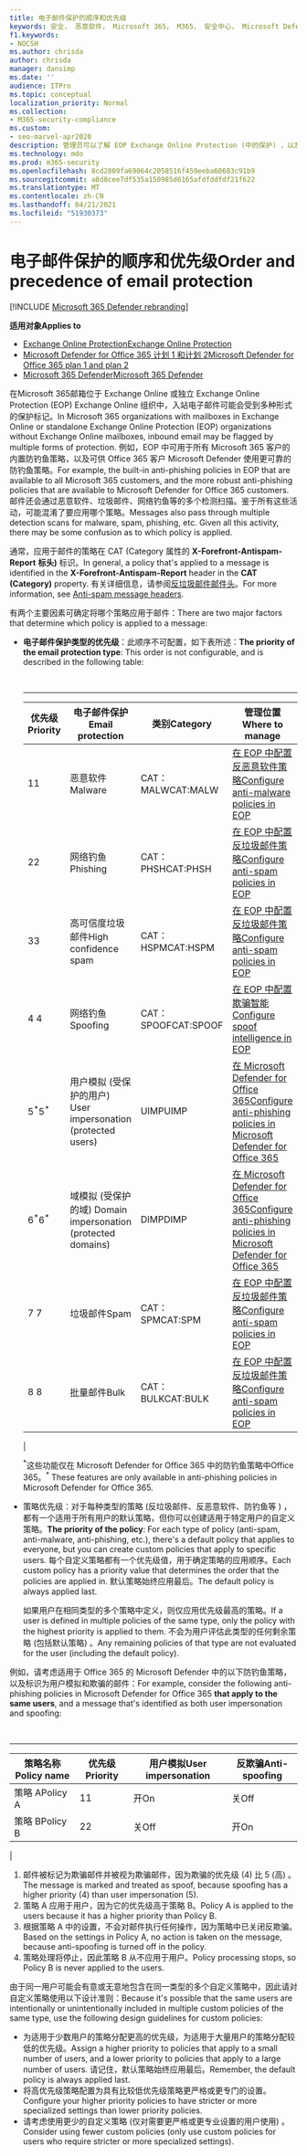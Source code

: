 ```yaml
---
title: 电子邮件保护的顺序和优先级
keywords: 安全， 恶意软件， Microsoft 365， M365， 安全中心， Microsoft Defender for Endpoint， Microsoft Defender for Office 365， Microsoft Defender for Identity
f1.keywords:
- NOCSH
ms.author: chrisda
author: chrisda
manager: dansimp
ms.date: ''
audience: ITPro
ms.topic: conceptual
localization_priority: Normal
ms.collection:
- M365-security-compliance
ms.custom:
- seo-marvel-apr2020
description: 管理员可以了解 EOP Exchange Online Protection (中的保护) ，以及保护策略中的优先级值如何确定应用的策略。
ms.technology: mdo
ms.prod: m365-security
ms.openlocfilehash: 8cd2809fa69064c2058516f459eeba60683c91b9
ms.sourcegitcommit: a8d8cee7df535a150985d6165afdfddfdf21f622
ms.translationtype: MT
ms.contentlocale: zh-CN
ms.lasthandoff: 04/21/2021
ms.locfileid: "51930373"
---
```

# <a name="order-and-precedence-of-email-protection"></a><span data-ttu-id="891de-104">电子邮件保护的顺序和优先级</span><span class="sxs-lookup"><span data-stu-id="891de-104">Order and precedence of email protection</span></span>

[!INCLUDE [Microsoft 365 Defender rebranding](../includes/microsoft-defender-for-office.md)]

<span data-ttu-id="891de-105">**适用对象**</span><span class="sxs-lookup"><span data-stu-id="891de-105">**Applies to**</span></span>
- [<span data-ttu-id="891de-106">Exchange Online Protection</span><span class="sxs-lookup"><span data-stu-id="891de-106">Exchange Online Protection</span></span>](exchange-online-protection-overview.md)
- [<span data-ttu-id="891de-107">Microsoft Defender for Office 365 计划 1 和计划 2</span><span class="sxs-lookup"><span data-stu-id="891de-107">Microsoft Defender for Office 365 plan 1 and plan 2</span></span>](defender-for-office-365.md)
- [<span data-ttu-id="891de-108">Microsoft 365 Defender</span><span class="sxs-lookup"><span data-stu-id="891de-108">Microsoft 365 Defender</span></span>](../defender/microsoft-365-defender.md)

<span data-ttu-id="891de-109">在Microsoft 365邮箱位于 Exchange Online 或独立 Exchange Online Protection (EOP) Exchange Online 组织中，入站电子邮件可能会受到多种形式的保护标记。</span><span class="sxs-lookup"><span data-stu-id="891de-109">In Microsoft 365 organizations with mailboxes in Exchange Online or standalone Exchange Online Protection (EOP) organizations without Exchange Online mailboxes, inbound email may be flagged by multiple forms of protection.</span></span> <span data-ttu-id="891de-110">例如，EOP 中可用于所有 Microsoft 365 客户的内置防钓鱼策略，以及可供 Office 365 客户 Microsoft Defender 使用更可靠的防钓鱼策略。</span><span class="sxs-lookup"><span data-stu-id="891de-110">For example, the built-in anti-phishing policies in EOP that are available to all Microsoft 365 customers, and the more robust anti-phishing policies that are available to Microsoft Defender for Office 365 customers.</span></span> <span data-ttu-id="891de-111">邮件还会通过恶意软件、垃圾邮件、网络钓鱼等的多个检测扫描。鉴于所有这些活动，可能混淆了要应用哪个策略。</span><span class="sxs-lookup"><span data-stu-id="891de-111">Messages also pass through multiple detection scans for malware, spam, phishing, etc. Given all this activity, there may be some confusion as to which policy is applied.</span></span>

<span data-ttu-id="891de-112">通常，应用于邮件的策略在 CAT (Category 属性的 **X-Forefront-Antispam-Report** **标头)** 标识。</span><span class="sxs-lookup"><span data-stu-id="891de-112">In general, a policy that's applied to a message is identified in the **X-Forefront-Antispam-Report** header in the **CAT (Category)** property.</span></span> <span data-ttu-id="891de-113">有关详细信息，请参阅[反垃圾邮件邮件头](anti-spam-message-headers.md)。</span><span class="sxs-lookup"><span data-stu-id="891de-113">For more information, see [Anti-spam message headers](anti-spam-message-headers.md).</span></span>

<span data-ttu-id="891de-114">有两个主要因素可确定将哪个策略应用于邮件：</span><span class="sxs-lookup"><span data-stu-id="891de-114">There are two major factors that determine which policy is applied to a message:</span></span>

- <span data-ttu-id="891de-115">**电子邮件保护类型的优先级**：此顺序不可配置，如下表所述：</span><span class="sxs-lookup"><span data-stu-id="891de-115">**The priority of the email protection type**: This order is not configurable, and is described in the following table:</span></span>

  <br>

  ****

  |<span data-ttu-id="891de-116">优先级</span><span class="sxs-lookup"><span data-stu-id="891de-116">Priority</span></span>|<span data-ttu-id="891de-117">电子邮件保护</span><span class="sxs-lookup"><span data-stu-id="891de-117">Email protection</span></span>|<span data-ttu-id="891de-118">类别</span><span class="sxs-lookup"><span data-stu-id="891de-118">Category</span></span>|<span data-ttu-id="891de-119">管理位置</span><span class="sxs-lookup"><span data-stu-id="891de-119">Where to manage</span></span>|
  |---|---|---|---|
  |<span data-ttu-id="891de-120">1</span><span class="sxs-lookup"><span data-stu-id="891de-120">1</span></span>|<span data-ttu-id="891de-121">恶意软件</span><span class="sxs-lookup"><span data-stu-id="891de-121">Malware</span></span>|<span data-ttu-id="891de-122">CAT：MALW</span><span class="sxs-lookup"><span data-stu-id="891de-122">CAT:MALW</span></span>|[<span data-ttu-id="891de-123">在 EOP 中配置反恶意软件策略</span><span class="sxs-lookup"><span data-stu-id="891de-123">Configure anti-malware policies in EOP</span></span>](configure-anti-malware-policies.md)|
  |<span data-ttu-id="891de-124">2</span><span class="sxs-lookup"><span data-stu-id="891de-124">2</span></span>|<span data-ttu-id="891de-125">网络钓鱼</span><span class="sxs-lookup"><span data-stu-id="891de-125">Phishing</span></span>|<span data-ttu-id="891de-126">CAT：PHSH</span><span class="sxs-lookup"><span data-stu-id="891de-126">CAT:PHSH</span></span>|[<span data-ttu-id="891de-127">在 EOP 中配置反垃圾邮件策略</span><span class="sxs-lookup"><span data-stu-id="891de-127">Configure anti-spam policies in EOP</span></span>](configure-your-spam-filter-policies.md)|
  |<span data-ttu-id="891de-128">3</span><span class="sxs-lookup"><span data-stu-id="891de-128">3</span></span>|<span data-ttu-id="891de-129">高可信度垃圾邮件</span><span class="sxs-lookup"><span data-stu-id="891de-129">High confidence spam</span></span>|<span data-ttu-id="891de-130">CAT：HSPM</span><span class="sxs-lookup"><span data-stu-id="891de-130">CAT:HSPM</span></span>|[<span data-ttu-id="891de-131">在 EOP 中配置反垃圾邮件策略</span><span class="sxs-lookup"><span data-stu-id="891de-131">Configure anti-spam policies in EOP</span></span>](configure-your-spam-filter-policies.md)|
  |<span data-ttu-id="891de-132">4 </span><span class="sxs-lookup"><span data-stu-id="891de-132">4</span></span>|<span data-ttu-id="891de-133">网络钓鱼</span><span class="sxs-lookup"><span data-stu-id="891de-133">Spoofing</span></span>|<span data-ttu-id="891de-134">CAT：SPOOF</span><span class="sxs-lookup"><span data-stu-id="891de-134">CAT:SPOOF</span></span>|[<span data-ttu-id="891de-135">在 EOP 中配置欺骗智能</span><span class="sxs-lookup"><span data-stu-id="891de-135">Configure spoof intelligence in EOP</span></span>](learn-about-spoof-intelligence.md)|
  |<span data-ttu-id="891de-136">5<sup>\*</sup></span><span class="sxs-lookup"><span data-stu-id="891de-136">5<sup>\*</sup></span></span>|<span data-ttu-id="891de-137">用户模拟 (受保护的用户) </span><span class="sxs-lookup"><span data-stu-id="891de-137">User impersonation (protected users)</span></span>|<span data-ttu-id="891de-138">UIMP</span><span class="sxs-lookup"><span data-stu-id="891de-138">UIMP</span></span>|[<span data-ttu-id="891de-139">在 Microsoft Defender for Office 365</span><span class="sxs-lookup"><span data-stu-id="891de-139">Configure anti-phishing policies in Microsoft Defender for Office 365</span></span>](configure-atp-anti-phishing-policies.md)|
  |<span data-ttu-id="891de-140">6<sup>\*</sup></span><span class="sxs-lookup"><span data-stu-id="891de-140">6<sup>\*</sup></span></span>|<span data-ttu-id="891de-141">域模拟 (受保护的域) </span><span class="sxs-lookup"><span data-stu-id="891de-141">Domain impersonation (protected domains)</span></span>|<span data-ttu-id="891de-142">DIMP</span><span class="sxs-lookup"><span data-stu-id="891de-142">DIMP</span></span>|[<span data-ttu-id="891de-143">在 Microsoft Defender for Office 365</span><span class="sxs-lookup"><span data-stu-id="891de-143">Configure anti-phishing policies in Microsoft Defender for Office 365</span></span>](configure-atp-anti-phishing-policies.md)|
  |<span data-ttu-id="891de-144">7 </span><span class="sxs-lookup"><span data-stu-id="891de-144">7</span></span>|<span data-ttu-id="891de-145">垃圾邮件</span><span class="sxs-lookup"><span data-stu-id="891de-145">Spam</span></span>|<span data-ttu-id="891de-146">CAT：SPM</span><span class="sxs-lookup"><span data-stu-id="891de-146">CAT:SPM</span></span>|[<span data-ttu-id="891de-147">在 EOP 中配置反垃圾邮件策略</span><span class="sxs-lookup"><span data-stu-id="891de-147">Configure anti-spam policies in EOP</span></span>](configure-your-spam-filter-policies.md)|
  |<span data-ttu-id="891de-148">8 </span><span class="sxs-lookup"><span data-stu-id="891de-148">8</span></span>|<span data-ttu-id="891de-149">批量邮件</span><span class="sxs-lookup"><span data-stu-id="891de-149">Bulk</span></span>|<span data-ttu-id="891de-150">CAT：BULK</span><span class="sxs-lookup"><span data-stu-id="891de-150">CAT:BULK</span></span>|[<span data-ttu-id="891de-151">在 EOP 中配置反垃圾邮件策略</span><span class="sxs-lookup"><span data-stu-id="891de-151">Configure anti-spam policies in EOP</span></span>](configure-your-spam-filter-policies.md)|
  |

  <span data-ttu-id="891de-152"><sup>\*</sup>这些功能仅在 Microsoft Defender for Office 365 中的防钓鱼策略中Office 365。</span><span class="sxs-lookup"><span data-stu-id="891de-152"><sup>\*</sup> These features are only available in anti-phishing policies in Microsoft Defender for Office 365.</span></span>

- <span data-ttu-id="891de-153">策略优先级：对于每种类型的策略 (反垃圾邮件、反恶意软件、防钓鱼等 ) ，都有一个适用于所有用户的默认策略，但你可以创建适用于特定用户的自定义策略。</span><span class="sxs-lookup"><span data-stu-id="891de-153">**The priority of the policy**: For each type of policy (anti-spam, anti-malware, anti-phishing, etc.), there's a default policy that applies to everyone, but you can create custom policies that apply to specific users.</span></span> <span data-ttu-id="891de-154">每个自定义策略都有一个优先级值，用于确定策略的应用顺序。</span><span class="sxs-lookup"><span data-stu-id="891de-154">Each custom policy has a priority value that determines the order that the policies are applied in.</span></span> <span data-ttu-id="891de-155">默认策略始终应用最后。</span><span class="sxs-lookup"><span data-stu-id="891de-155">The default policy is always applied last.</span></span>

  <span data-ttu-id="891de-156">如果用户在相同类型的多个策略中定义，则仅应用优先级最高的策略。</span><span class="sxs-lookup"><span data-stu-id="891de-156">If a user is defined in multiple policies of the same type, only the policy with the highest priority is applied to them.</span></span> <span data-ttu-id="891de-157">不会为用户评估此类型的任何剩余策略 (包括默认策略) 。</span><span class="sxs-lookup"><span data-stu-id="891de-157">Any remaining policies of that type are not evaluated for the user (including the default policy).</span></span>

<span data-ttu-id="891de-158">例如，请考虑适用于 Office 365 的 Microsoft Defender 中的以下防钓鱼策略，以及标识为用户模拟和欺骗的邮件：</span><span class="sxs-lookup"><span data-stu-id="891de-158">For example, consider the following anti-phishing policies in Microsoft Defender for Office 365 **that apply to the same users**, and a message that's identified as both user impersonation and spoofing:</span></span>

<br>

****

|<span data-ttu-id="891de-159">策略名称</span><span class="sxs-lookup"><span data-stu-id="891de-159">Policy name</span></span>|<span data-ttu-id="891de-160">优先级</span><span class="sxs-lookup"><span data-stu-id="891de-160">Priority</span></span>|<span data-ttu-id="891de-161">用户模拟</span><span class="sxs-lookup"><span data-stu-id="891de-161">User impersonation</span></span>|<span data-ttu-id="891de-162">反欺骗</span><span class="sxs-lookup"><span data-stu-id="891de-162">Anti-spoofing</span></span>|
|---|---|---|---|
|<span data-ttu-id="891de-163">策略 A</span><span class="sxs-lookup"><span data-stu-id="891de-163">Policy A</span></span>|<span data-ttu-id="891de-164">1</span><span class="sxs-lookup"><span data-stu-id="891de-164">1</span></span>|<span data-ttu-id="891de-165">开</span><span class="sxs-lookup"><span data-stu-id="891de-165">On</span></span>|<span data-ttu-id="891de-166">关</span><span class="sxs-lookup"><span data-stu-id="891de-166">Off</span></span>|
|<span data-ttu-id="891de-167">策略 B</span><span class="sxs-lookup"><span data-stu-id="891de-167">Policy B</span></span>|<span data-ttu-id="891de-168">2</span><span class="sxs-lookup"><span data-stu-id="891de-168">2</span></span>|<span data-ttu-id="891de-169">关</span><span class="sxs-lookup"><span data-stu-id="891de-169">Off</span></span>|<span data-ttu-id="891de-170">开</span><span class="sxs-lookup"><span data-stu-id="891de-170">On</span></span>|
|

1. <span data-ttu-id="891de-171">邮件被标记为欺骗邮件并被视为欺骗邮件，因为欺骗的优先级 (4) 比 5 (高) 。</span><span class="sxs-lookup"><span data-stu-id="891de-171">The message is marked and treated as spoof, because spoofing has a higher priority (4) than user impersonation (5).</span></span>
2. <span data-ttu-id="891de-172">策略 A 应用于用户，因为它的优先级高于策略 B。</span><span class="sxs-lookup"><span data-stu-id="891de-172">Policy A is applied to the users because it has a higher priority than Policy B.</span></span>
3. <span data-ttu-id="891de-173">根据策略 A 中的设置，不会对邮件执行任何操作，因为策略中已关闭反欺骗。</span><span class="sxs-lookup"><span data-stu-id="891de-173">Based on the settings in Policy A, no action is taken on the message, because anti-spoofing is turned off in the policy.</span></span>
4. <span data-ttu-id="891de-174">策略处理将停止，因此策略 B 从不应用于用户。</span><span class="sxs-lookup"><span data-stu-id="891de-174">Policy processing stops, so Policy B is never applied to the users.</span></span>

<span data-ttu-id="891de-175">由于同一用户可能会有意或无意地包含在同一类型的多个自定义策略中，因此请对自定义策略使用以下设计准则：</span><span class="sxs-lookup"><span data-stu-id="891de-175">Because it's possible that the same users are intentionally or unintentionally included in multiple custom policies of the same type, use the following design guidelines for custom policies:</span></span>

- <span data-ttu-id="891de-176">为适用于少数用户的策略分配更高的优先级，为适用于大量用户的策略分配较低的优先级。</span><span class="sxs-lookup"><span data-stu-id="891de-176">Assign a higher priority to policies that apply to a small number of users, and a lower priority to policies that apply to a large number of users.</span></span> <span data-ttu-id="891de-177">请记住，默认策略始终应用最后。</span><span class="sxs-lookup"><span data-stu-id="891de-177">Remember, the default policy is always applied last.</span></span>
- <span data-ttu-id="891de-178">将高优先级策略配置为具有比较低优先级策略更严格或更专门的设置。</span><span class="sxs-lookup"><span data-stu-id="891de-178">Configure your higher priority policies to have stricter or more specialized settings than lower priority policies.</span></span>
- <span data-ttu-id="891de-179">请考虑使用更少的自定义策略 (仅对需要更严格或更专业设置的用户使用) 。</span><span class="sxs-lookup"><span data-stu-id="891de-179">Consider using fewer custom policies (only use custom policies for users who require stricter or more specialized settings).</span></span>
